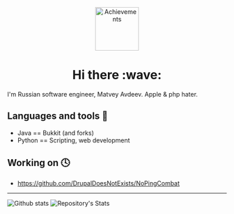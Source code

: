 <div id="header" align="center">
    <div id="badges">
    <a href="https://github.com/users/seakness/achievements/pull-shark"><img src="https://github.githubassets.com/images/modules/profile/achievements/pull-shark-default.png" alt="Achievements" width=100px height=100px/></a>

  </div>
  <h1>
    Hi there
    :wave:
  </h1>
</div>

I'm Russian software engineer, Matvey Avdeev. Apple & php hater.

## Languages and tools :hammer:
- Java       == Bukkit (and forks)
- Python     == Scripting, web development

## Working on 🕓
- https://github.com/DrupalDoesNotExists/NoPingCombat
---

![Github stats](https://github-readme-stats.vercel.app/api?username=seakness&theme=dark)
![Repository's Stats](https://github-readme-stats.vercel.app/api/top-langs/?username=seakness&theme=dark)

